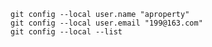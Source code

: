 
    
`git config --local user.name "aproperty"`    
`git config --local user.email "199@163.com"`  
`git config --local --list`  
